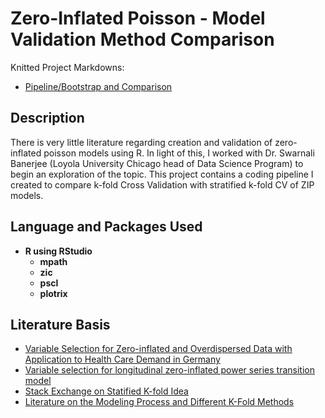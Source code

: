<h1>Zero-Inflated Poisson - Model Validation Method Comparison</h1>
Knitted Project Markdowns: <br />
  
  
  - [Pipeline/Bootstrap and Comparison][1]


[1]: https://leahboger.github.io/ZeroInflatedPoissonValidation/


<h2>Description</h2>
There is very little literature regarding creation and validation of zero-inflated poisson models using R. In light of this, I worked with Dr. Swarnali Banerjee (Loyola University Chicago head of Data Science Program) to begin an exploration of the topic. This project contains a coding pipeline I created to compare k-fold Cross Validation with stratified k-fold CV of ZIP models.
<br />


<h2>Language and Packages Used</h2>

- <b>R using RStudio</b> 
  - <b>mpath</b>
  - <b>zic</b>
  - <b>pscl</b>
  - <b>plotrix</b>
  
  

<h2>Literature Basis </h2>

- [Variable Selection for Zero-inflated and Overdispersed Data with
Application to Health Care Demand in Germany](https://cran.r-project.org/web/packages/mpath/vignettes/static_german.pdf)
- [Variable selection for longitudinal zero-inflated power series transition model](https://www.researchgate.net/publication/353587220_Variable_selection_for_longitudinal_zero-inflated_power_series_transition_model)
- [Stack Exchange on Statified K-fold Idea](https://stats.stackexchange.com/questions/447350/how-to-conduct-k-fold-cross-validation-with-spare-outcomes)
- [Literature on the Modeling Process and Different K-Fold Methods](https://esajournals.onlinelibrary.wiley.com/doi/10.1002/ecm.1557)


